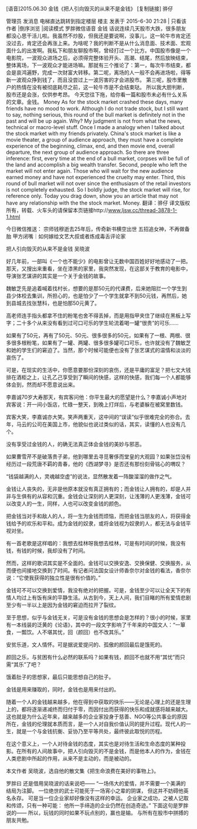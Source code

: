 [语音]2015.06.30 金钱《把人引向毁灭的从来不是金钱》 [复制链接]
骅仔

管理员
发消息	
电梯直达跳转到指定楼层 楼主
 发表于 2015-6-30 21:28 | 只看该作者 |倒序浏览 |阅读模式
罗胖微信语音
金钱
话说连续几天股市大跌，很多朋友都没心思干活儿啦。我虽然不炒股，但我还是要说啊，没事儿，这一轮牛市肯定还没过去，肯定还会再涨上来。为啥呢？我的判断不是从什么消息面、技术面、宏观面什么的出发啊。我私下和朋友聊股市啊，曾经打过一个比方。中国股市像是一个电影院，一波观众进场之后，必须得完整体验开头、高潮、结尾，然后放映结束，整体离场，下一波观众才能进场嘛。那就有三个推论了：第一，每次牛市结束，都会是哀鸿遍野，完成一次财富大转移。第二呢，离场的人一般不会再进场啦，得等新一波观众挣到钱了，而且没尝过上一波厉害的才会进股市。 第三呢，股市里散户的热情在没有被彻底耗尽之前，这一轮牛市是不会结束哒。 所以我大胆判断，股市还是会涨，仅供参考昂。
今天您往下拖，给你看一篇和股市未必有什么关系的文章。金钱。
Money
As for the stock market crashed these days, many friends have no mood to work. Although I do not trade stock, but I still want to say, nothing serious, this round of the bull market is definitely not in the past and will be up again. Why? My judgment is not from what the news, technical or macro-level stuff. Once I made a analogy when I talked about the stock market with my friends privately. China's stock market is like a movie theater, a group of audience approach, they must have a complete experience of the beginning, climax, end, and then movie end, overall departure, the next group of audience approach. So there are three inference: first, every time at the end of a bull market, corpses will be full of the land and accomplish a big wealth transfer. Second, people who left the market will not enter again. Those who will wait for the new audience earned money and have not experienced the cruelty may enter. Third, this round of bull market will not over since the enthusiasm of the retail investors is not completely exhausted. So I boldly judge, the stock market will rise, for reference only.
Today you drag down, show you an article that may not have any relationship with the the stock market. Money.
翻译：骅仔 译文版权所有，转载、火车头的请保留本页链接http://www.ljsw.cc/thread-3878-1-1.html

今日微信推送：
宗师钱穆逝去25年后，传奇新书横空出世
五招追女神，不再做备胎
甲方闭嘴｜如何嫁给文艺大叔或者炼成毒舌评论家

把人引向毁灭的从来不是金钱
吴晓波

好几年前，一部叫《一个也不能少》的电影曾让无数中国百姓好好地感动了一把。那天，又搜出来重看，坐在漆黑的家里，我突然发现，在这部关于教育的电影中，导演张艺谋讲的其实是一个关于金钱的故事。

魏敏芝先是追着喊着找村长，想要的是那50元的代课费，后来她阻拦一个学生到县少体校去集训，所担心的，也是怕少了一个学生就拿不到50元钱，再然后，她到县城去找张慧科，也是怕那50元黄了。

高老师连手指头都拿不住的粉笔也舍不得丢掉，而是用指甲夹住了继续在黑板上写字；二十多个从来没有看到过可口可乐的学生轮流着喝一罐“很贵”的可乐……

如果有了50元，再有了50元、50元、很多很多的50元，如果有了一根、两根、很多很多根粉笔，如果有了一罐、两罐、很多很多罐可口可乐，也许就没有了魏敏芝和她的学生们的窘迫了。当然，那个时候可能便也没有了张艺谋式的温情和淡淡的哀伤了。

可是，在现实的生活中，你愿意要那份深刻的哀伤，还是平庸的富足？把七文大钱排在酒柜之上，让孔乙己享受到了瞬间的快感，这样的快感，我们每一个人都能够体会到，然而却不愿意说出来。

李嘉诚70岁大寿那天，有宾客问他：你平生最大的愿望是什么？李嘉诚小声地对宾客说：开一间小饭店，忙碌一整天，到晚上打烊后，与老婆躲在被窝里数钱。

宾客大笑，李嘉诚亦大笑。笑声两重天，这中间的“误读”似乎很难完全的弥合。去年，马云的公司在美国上市，他貌似也说过类似的话，其实，读懂的人也没有几个。

没有享受过金钱的人，的确无法真正体会金钱的美妙与邪恶。

如果曹雪芹不是破落贵子弟，他到哪里去寻觅奢侈而堂皇的大观园？如果张岱没有经历过一段荒唐不羁的青春，他的《西湖梦寻》是否还有那份刻骨铭心的喟叹？

“钱袋越满的人，灵魂越空虚”的说法，显然散发着一阵酸溜溜的做作之气。

金钱让人丧失的，无非是他原本就没有真正拥有的；而金钱让人拥有的，却是人并非与生俱有的从容和沉重。金钱会让深刻的人更深刻，让浅薄的人更浅薄，金钱可以改变人的一生，同样，人也可以改变金钱的颜色。

把金钱当对手和敌人的人，将一生为金钱而烦恼，而把金钱当朋友的人，将获得金钱给予的欢乐和平和。成为金钱的奴隶，或将金钱视为奴隶的人，都无法与金钱平视对坐。

有一首老歌是这样唱的：我想去桂林呀我想去桂林，可是有时间的时候，我没有钱，有钱的时候，我却没有了时间。

然而，这样的歌词其实是不全面的。金钱可以交换安逸、交换保健、交换服务，从而便也间接地交换到了时间。有记者问法国女设计师香奈尔对金钱的看法，香奈尔说：“它使我获得的独立性是很有价值的。”

金钱可不可以交换到爱情，我没有绝对的把握。可是，金钱至少可以让全天下的有情人均过上有饭有床的平静生活。从古到今，天上人间，我们目睹的所有爱情悲剧至少有一半以上是因为金钱的窘迫而拉开了裂纹。

至于思想，似乎与金钱无关，可是没有金钱的思想会是怎样的？很小的时候，家里有一本线装的泛黄的《论语》，其中的一段文字影响了千年来的中国文人：“一箪食，一瓢饮。人不堪其忧，回（颜回）也不改其乐。”

安贫乐道，文人情怀。可是据说爱提问的、孤傲的颜回最后是饿死的。

颜回之乐，与贫困有什么必然的联系吗？如果有钱，颜回不也就不用“其忧”而只需“其乐”了吧？

饿着肚子的思想家，最后只能思想自己的肚子。

金钱是用来赚取的，同时，金钱也是用来付出的。

随着一个人的金钱越来越多，他在得到中获取的快乐——无论是心理上的还是生理上的，都将逐渐递减终而归付于零，而因付出而获得的快乐和成就感将越来越大。这也就是为什么近年来，越来越多的企业家投身于慈善、NGO等公共事业的原因所在，金钱的伦理就本质而言，是一个人对自我价值认同的提升过程。现代人的一生，就是一个与金钱抗衡、妥协乃至平等共处，最终彼此取悦的历程。

在这个意义上，一个人对待金钱的态度，其实也是对待生活和生命态度的某种投影。在所有的人间故事中，把人引向毁灭的不是金钱，而是他本人的作为，金钱在人类悲剧中所起的作用，从来不是主动的，而是被动的。

本文作者 吴晓波，选自他的散文集《把生命浪费在美好的事物上》。

罗胖曰
还是借用吴晓波的话来说吧——
“一场伟大的爱情，并不需要一个美满的结局为注脚。
一位绝世的武士可能死于一场宵小之辈的阴谋，
但这并不妨碍他英名永存。
可是当一位企业家却好像没有这样的幸运。
企业家之成功，之被人记取和传颂，只有一种可能：
他所一手缔造的企业仍然在创造奇迹。”
下面这句是罗胖说的——
所以，玩钱的同时如果不玩点别的，赢也是输。
与所有在股市中拼搏的朋友共勉。
